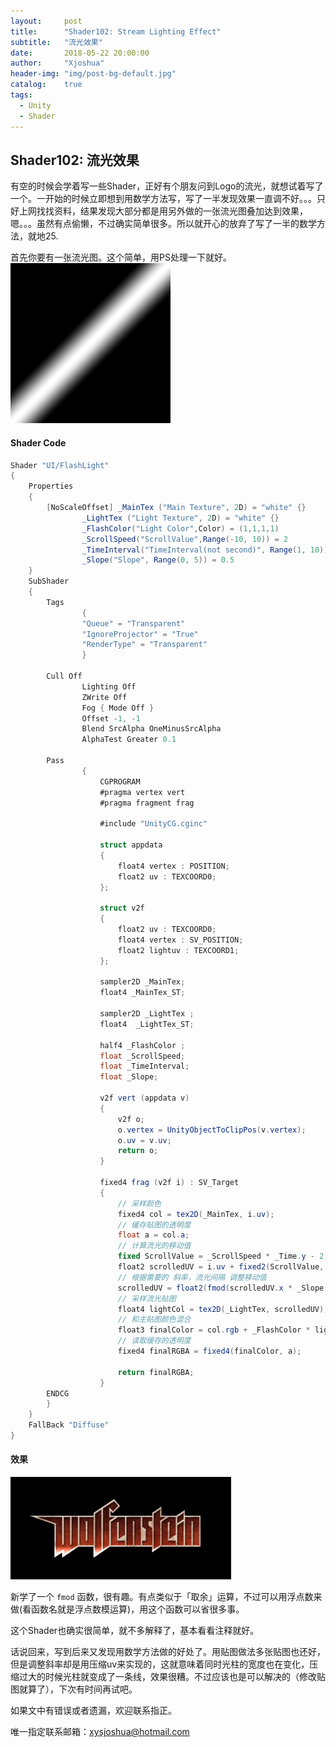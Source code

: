 ```yaml
---
layout:     post
title:      "Shader102: Stream Lighting Effect"
subtitle:   "流光效果"
date:       2018-05-22 20:00:00
author:     "Xjoshua"
header-img: "img/post-bg-default.jpg"
catalog: 	true
tags:
  - Unity
  - Shader
---
```



## Shader102: 流光效果

有空的时候会学着写一些Shader，正好有个朋友问到Logo的流光，就想试着写了一个。一开始的时候立即想到用数学方法写，写了一半发现效果一直调不好。。。只好上网找找资料，结果发现大部分都是用另外做的一张流光图叠加达到效果，嗯。。。虽然有点偷懒，不过确实简单很多。所以就开心的放弃了写了一半的数学方法，就地25.

首先你要有一张流光图。这个简单，用PS处理一下就好。
![流光图](https://raw.githubusercontent.com/XJoshua/XJoshua.github.io/master/_posts/Image/2018-07-13-StreamLight.png)

#### Shader Code

```csharp
Shader "UI/FlashLight" 
{
	Properties 
	{
		[NoScaleOffset] _MainTex ("Main Texture", 2D) = "white" {}
                _LightTex ("Light Texture", 2D) = "white" {}
                _FlashColor("Light Color",Color) = (1,1,1,1)
                _ScrollSpeed("ScrollValue",Range(-10, 10)) = 2
                _TimeInterval("TimeInterval(not second)", Range(1, 10)) = 5
                _Slope("Slope", Range(0, 5)) = 0.5
	}
	SubShader 
	{
		Tags
                {
                "Queue" = "Transparent"
                "IgnoreProjector" = "True"
                "RenderType" = "Transparent"
                }

		Cull Off
                Lighting Off
                ZWrite Off
                Fog { Mode Off }
                Offset -1, -1
                Blend SrcAlpha OneMinusSrcAlpha 
                AlphaTest Greater 0.1

		Pass
                {
                    CGPROGRAM
                    #pragma vertex vert
                    #pragma fragment frag
                    
                    #include "UnityCG.cginc"

                    struct appdata
                    {
                        float4 vertex : POSITION;
                        float2 uv : TEXCOORD0;
                    };

                    struct v2f
                    {
                        float2 uv : TEXCOORD0;
                        float4 vertex : SV_POSITION;
                        float2 lightuv : TEXCOORD1;
                    };

                    sampler2D _MainTex;
                    float4 _MainTex_ST;

                    sampler2D _LightTex ;
                    float4  _LightTex_ST;

                    half4 _FlashColor ;
                    float _ScrollSpeed;
                    float _TimeInterval;
                    float _Slope;

                    v2f vert (appdata v)
                    {
                        v2f o;
                        o.vertex = UnityObjectToClipPos(v.vertex);
                        o.uv = v.uv;
                        return o;
                    }

                    fixed4 frag (v2f i) : SV_Target
                    {
                        // 采样颜色
                        fixed4 col = tex2D(_MainTex, i.uv);
                        // 缓存贴图的透明度
                        float a = col.a;
                        // 计算流光的移动值
                        fixed ScrollValue = _ScrollSpeed * _Time.y - 2;
                        float2 scrolledUV = i.uv + fixed2(ScrollValue, 0.0f);
                        // 根据需要的 斜率，流光间隔 调整移动值
                        scrolledUV = float2(fmod(scrolledUV.x * _Slope, _TimeInterval), scrolledUV.y);
                        // 采样流光贴图
                        float4 lightCol = tex2D(_LightTex, scrolledUV);
                        // 和主贴图颜色混合
                        float3 finalColor = col.rgb + _FlashColor * lightCol;
                        // 读取缓存的透明度
                        fixed4 finalRGBA = fixed4(finalColor, a);

                        return finalRGBA;
                    }
		ENDCG
		}
	}
	FallBack "Diffuse"
}
```

#### 效果

![Stream Light Effect](https://raw.githubusercontent.com/XJoshua/XJoshua.github.io/master/_posts/Image/2018-07-13-StreamLightEffect.gif)

新学了一个 `fmod` 函数，很有趣。有点类似于「取余」运算，不过可以用浮点数来做(看函数名就是浮点数模运算)，用这个函数可以省很多事。

这个Shader也确实很简单，就不多解释了，基本看看注释就好。

话说回来，写到后来又发现用数学方法做的好处了。用贴图做法多张贴图也还好，但是调整斜率却是用压缩uv来实现的，这就意味着同时光柱的宽度也在变化，压缩过大的时候光柱就变成了一条线，效果很糟。不过应该也是可以解决的（修改贴图就算了），下次有时间再试吧。

如果文中有错误或者遗漏，欢迎联系指正。

唯一指定联系邮箱：xysjoshua@hotmail.com
